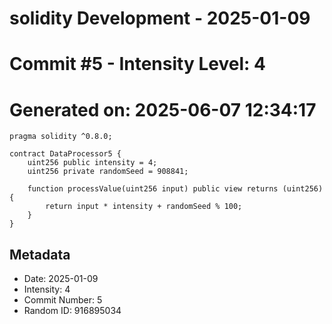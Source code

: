 ﻿# solidity Development - 2025-01-09
# Commit #5 - Intensity Level: 4
# Generated on: 2025-06-07 12:34:17
```solidity
pragma solidity ^0.8.0;

contract DataProcessor5 {
    uint256 public intensity = 4;
    uint256 private randomSeed = 908841;

    function processValue(uint256 input) public view returns (uint256) {
        return input * intensity + randomSeed % 100;
    }
}
```
## Metadata
- Date: 2025-01-09
- Intensity: 4
- Commit Number: 5
- Random ID: 916895034
